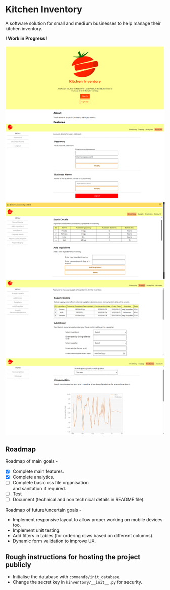 # Kitchen Inventory

A software solution for small and
medium businesses to help manage
their kitchen inventory.

**! Work in Progress !**

![Index Page](gallery/index_page.png)
![Account Page](gallery/account_page.png)
![Inventory Page](gallery/inventory_page.png)
![Supply Page](gallery/supply_page.png)
![Analytics Page, showing consumption records and prediction.](gallery/analytics_page.png)

## Roadmap

Roadmap of main goals -

- [x] Complete main features.
- [x] Complete analytics.
- [ ] Complete basic css file organisation \
  and sanitation if required.
- [ ] Test
- [ ] Document (technical and non technical details
  in README file).

Roadmap of future/uncertain goals -

- Implement responsive layout to allow
  proper working on mobile devices too.
- Implement unit testing.
- Add filters in tables
    (for ordering rows based on different columns).
- Dynamic form validation to improve UX.

## Rough instructions for hosting the project publicly
- Initialise the database with `commands/init_database`.
- Change the secret key in `kinventory/__init__.py` for security.